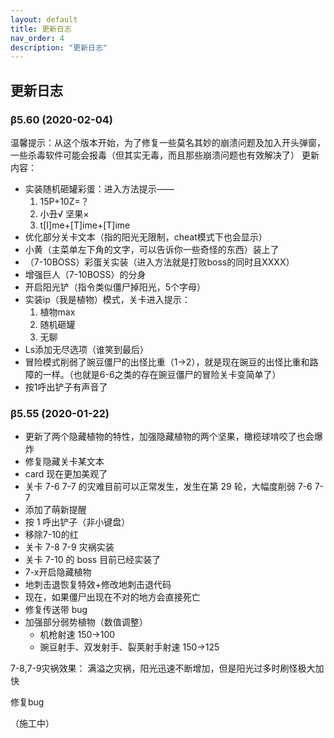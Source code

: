 ```yaml
---
layout: default
title: 更新日志
nav_order: 4
description: "更新日志"
---
```


## 更新日志

### β5.60 (2020-02-04)

温馨提示：从这个版本开始，为了修复一些莫名其妙的崩溃问题及加入开头弹窗，一些杀毒软件可能会报毒（但其实无毒，而且那些崩溃问题也有效解决了）
更新内容：

* 实装随机砸罐彩蛋：进入方法提示——
  1. 15P+10Z=？
  2. 小丑√ 坚果×
  3. t[I]me+[T]ime+[T]ime
* 优化部分关卡文本（指的阳光无限制，cheat模式下也会显示）
* 小黄（主菜单左下角的文字，可以告诉你一些奇怪的东西）装上了
* （7-10BOSS）彩蛋关实装（进入方法就是打败boss的同时且XXXX）
* 增强巨人（7-10BOSS）的分身
* 开启阳光铲（指令类似僵尸掉阳光，5个字母）
* 实装ip（我是植物）模式，关卡进入提示：
  1. 植物max
  2. 随机砸罐
  3. 无聊
* Ls添加无尽选项（谁笑到最后）
* 冒险模式削弱了豌豆僵尸的出怪比重（1→2），就是现在豌豆的出怪比重和路障的一样。（也就是6-6之类的存在豌豆僵尸的冒险关卡变简单了）
* 按1呼出铲子有声音了

### β5.55 (2020-01-22)

* 更新了两个隐藏植物的特性，加强隐藏植物的两个坚果，橄榄球啃咬了也会爆炸
* 修复隐藏关卡某文本
* card 现在更加美观了
* 关卡 7-6 7-7 的灾难目前可以正常发生，发生在第 29 轮，大幅度削弱 7-6 7-7
* 添加了萌新提醒
* 按 1 呼出铲子（非小键盘）
* 移除7-10的红
* 关卡 7-8 7-9 灾祸实装
* 关卡 7-10 的 boss 目前已经实装了
* 7-x开启隐藏植物
* 地刺击退恢复特效+修改地刺击退代码
* 现在，如果僵尸出现在不对的地方会直接死亡
* 修复传送带 bug
* 加强部分弱势植物（数值调整）
  * 机枪射速 150→100
  * 豌豆射手、双发射手、裂荚射手射速 150→125


7-8,7-9灾祸效果：
满溢之灾祸，阳光迅速不断增加，但是阳光过多时刷怪极大加快

修复bug

（施工中）